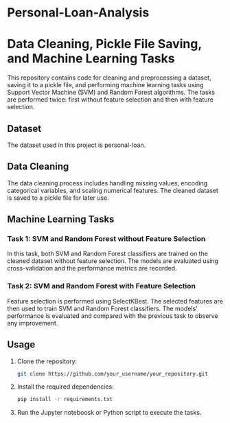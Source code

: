 # Personal-Loan-Analysis

# Data Cleaning, Pickle File Saving, and Machine Learning Tasks

This repository contains code for cleaning and preprocessing a dataset, saving it to a pickle file, and performing machine learning tasks using Support Vector Machine (SVM) and Random Forest algorithms. The tasks are performed twice: first without feature selection and then with feature selection.

## Dataset
The dataset used in this project is personal-loan.

## Data Cleaning
The data cleaning process includes handling missing values, encoding categorical variables, and scaling numerical features. The cleaned dataset is saved to a pickle file for later use.

## Machine Learning Tasks
### Task 1: SVM and Random Forest without Feature Selection
In this task, both SVM and Random Forest classifiers are trained on the cleaned dataset without feature selection. The models are evaluated using cross-validation and the performance metrics are recorded.

### Task 2: SVM and Random Forest with Feature Selection
Feature selection is performed using SelectKBest. The selected features are then used to train SVM and Random Forest classifiers. The models' performance is evaluated and compared with the previous task to observe any improvement.

## Usage
1. Clone the repository:
   ```bash
   git clone https://github.com/your_username/your_repository.git
   ```
2. Install the required dependencies:
   ```bash
   pip install -r requirements.txt
   ```
3. Run the Jupyter noteboosk or Python script to execute the tasks.
